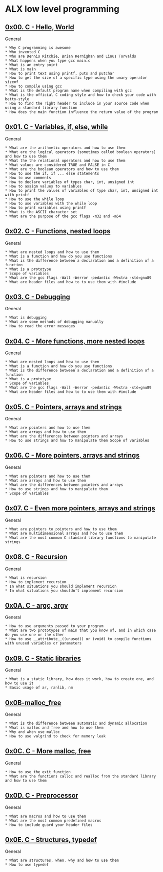 # ALX low level programming

## [0x00. C - Hello, World](0x00-hello_world "low c")
General

	* Why C programming is awesome
	* Who invented C
	* Who are Dennis Ritchie, Brian Kernighan and Linus Torvalds
	* What happens when you type gcc main.c
	* What is an entry point
	* What is main
	* How to print text using printf, puts and putchar
	* How to get the size of a specific type using the unary operator sizeof
	* How to compile using gcc
	* What is the default program name when compiling with gcc
	* What is the official C coding style and how to check your code with betty-style
	* How to find the right header to include in your source code when using a standard library function
	* How does the main function influence the return value of the program

## [0x01. C - Variables, if, else, while](0x01-variables_if_else_while "test")
General

	* What are the arithmetic operators and how to use them
	* What are the logical operators (sometimes called boolean operators) and how to use them
	* What the the relational operators and how to use them
	* What values are considered TRUE and FALSE in C
	* What are the boolean operators and how to use them
	* How to use the if, if ... else statements
	* How to use comments
	* How to declare variables of types char, int, unsigned int
	* How to assign values to variables
	* How to print the values of variables of type char, int, unsigned int with printf
	* How to use the while loop
	* How to use variables with the while loop
	* How to print variables using printf
	* What is the ASCII character set
	* What are the purpose of the gcc flags -m32 and -m64

## [0x02. C - Functions, nested loops](0x02-functions_nested_loops "function")
General

	* What are nested loops and how to use them
	* What is a function and how do you use functions
	* What is the difference between a declaration and a definition of a function
	* What is a prototype
	* Scope of variables
	* What are the gcc flags -Wall -Werror -pedantic -Wextra -std=gnu89
	* What are header files and how to to use them with #include

## [0x03. C - Debugging](0x03-debugging "debug")
General

	* What is debugging
	* What are some methods of debugging manually
	* How to read the error messages

## [0x04. C - More functions, more nested loops](0x04-more_functions_nested_loops "function1")
General

	* What are nested loops and how to use them
	* What is a function and how do you use functions
	* What is the difference between a declaration and a definition of a function
	* What is a prototype
	* Scope of variables
	* What are the gcc flags -Wall -Werror -pedantic -Wextra -std=gnu89
	* What are header files and how to to use them with #include

## [0x05. C - Pointers, arrays and strings](0x05-pointers_arrays_strings "pointer")
General

	* What are pointers and how to use them
	* What are arrays and how to use them
	* What are the differences between pointers and arrays
	* How to use strings and how to manipulate them Scope of variables

## [0x06. C - More pointers, arrays and strings](0x06-pointers_arrays_strings "pointer2")
General

	* What are pointers and how to use them
	* What are arrays and how to use them
	* What are the differences between pointers and arrays
	* How to use strings and how to manipulate them
	* Scope of variables

## [0x07. C - Even more pointers, arrays and strings](0x07-pointers_arrays_strings "pointer3")
General

	* What are pointers to pointers and how to use them
	* What are multidimensional arrays and how to use them
	* What are the most common C standard library functions to manipulate strings

## [0x08. C - Recursion](0x08-recursion "recursion")
General

	* What is recursion
	* How to implement recursion
	* In what situations you should implement recursion
	* In what situations you shouldn’t implement recursion

## [0x0A. C - argc, argv](0x0A-argc_argv "argument")
General

	* How to use arguments passed to your program
	* What are two prototypes of main that you know of, and in which case do you use one or the other
	* How to use __attribute__((unused)) or (void) to compile functions with unused variables or parameters

## [0x09. C - Static libraries](0x09-static_libraries "static_lib")
General

	* What is a static library, how does it work, how to create one, and how to use it
	* Basic usage of ar, ranlib, nm

## [0x0B-malloc_free](0x0B-malloc_free "allocation")
General

	* What is the difference between automatic and dynamic allocation
	* What is malloc and free and how to use them
	* Why and when use malloc
	* How to use valgrind to check for memory leak

## [0x0C. C - More malloc, free](0x0C-more_malloc_free "malloc")
General

	* How to use the exit function
	* What are the functions calloc and realloc from the standard library and how to use them

## [0x0D. C - Preprocessor](0x0D-preprocessor "preprocesseur")
General

	* What are macros and how to use them
	* What are the most common predefined macros
	* How to include guard your header files

## [0x0E. C - Structures, typedef](0x0E-structures_typedef "0x0E-structures_typedef")
General

	* What are structures, when, why and how to use them
	* How to use typedef

